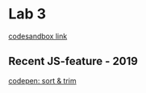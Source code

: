 # Lab 3

[codesandbox link](https://codesandbox.io/embed/hungry-cori-pfnpwg?fontsize=14&hidenavigation=1&theme=dark)

## Recent JS-feature - 2019

[codepen: sort & trim](https://codepen.io/ellendeveth/pen/YzEBBYO?editors=1111)
